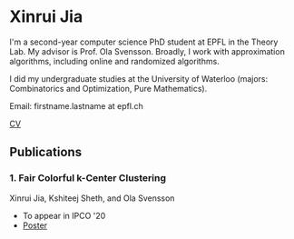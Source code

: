 # Xinrui Jia

I'm a second-year computer science PhD student at EPFL in the Theory Lab. My advisor is Prof. Ola Svensson. Broadly, I work with approximation algorithms, including online and randomized algorithms.

I did my undergraduate studies at the University of Waterloo (majors: Combinatorics and Optimization, Pure Mathematics).

Email: firstname.lastname at epfl.ch

[CV](/pdfs/Academic_CV.pdf)


## Publications

### 1. Fair Colorful k-Center Clustering
Xinrui Jia, Kshiteej Sheth, and Ola Svensson
* To appear in IPCO '20
* [Poster](/pdfs/k-center_poster.pdf)


